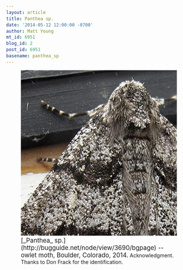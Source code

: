 ```yaml
---
layout: article
title: Panthea sp.
date: '2014-05-12 12:00:00 -0700'
author: Matt Young
mt_id: 6951
blog_id: 2
post_id: 6951
basename: panthea_sp
---
```

<figure>
<img src="/uploads/2014/IMG_3796PantheaMothDetail_600.JPG" alt="IMG_3796PantheaMothDetail_600.JPG" width="600" height="450" />
<figcaption markdown="span">
<big>[_Panthea_ sp.](http://bugguide.net/node/view/3690/bgpage) -- owlet moth, Boulder, Colorado, 2014.</big> Acknowledgment.  Thanks to Don Frack for the identification.

</figcaption>
</figure>
